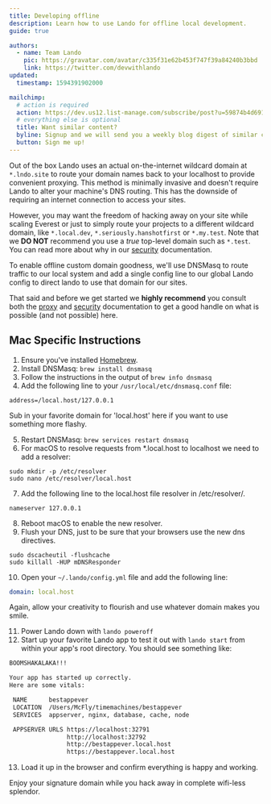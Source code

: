```yaml
---
title: Developing offline
description: Learn how to use Lando for offline local development.
guide: true

authors:
  - name: Team Lando
    pic: https://gravatar.com/avatar/c335f31e62b453f747f39a84240b3bbd
    link: https://twitter.com/devwithlando
updated:
  timestamp: 1594391902000

mailchimp:
  # action is required
  action: https://dev.us12.list-manage.com/subscribe/post?u=59874b4d6910fa65e724a4648&amp;id=613837077f
  # everything else is optional
  title: Want similar content?
  byline: Signup and we will send you a weekly blog digest of similar content to keep you satiated.
  button: Sign me up!
---
```


Out of the box Lando uses an actual on-the-internet wildcard domain at `*.lndo.site` to route your domain names back to your localhost to provide convenient proxying. This method is minimally invasive and doesn't require Lando to alter your machine's DNS routing. This has the downside of requiring an internet connection to access your sites.

However, you may want the freedom of hacking away on your site while scaling Everest or just to simply route your projects to a different wildcard domain, like `*.local.dev`, `*.seriously.hanshotfirst` or `*.my.test`. Note that we **DO NOT** recommend you use a _true_ top-level domain such as `*.test`. You can read more about why in our [security](./../config/security.md) documentation.

To enable offline custom domain goodness, we'll use DNSMasq to route traffic to our local system and add a single config line to our global Lando config to direct lando to use that domain for our sites.

That said and before we get started we **highly recommend** you consult both the [proxy](./../config/proxy.md) and [security](./../config/security.md) documentation to get a good handle on what is possible (and not possible) here.

## Mac Specific Instructions

1. Ensure you've installed [Homebrew](https://brew.sh/).
2. Install DNSMasq: `brew install dnsmasq`
3. Follow the instructions in the output of `brew info dnsmasq`
4. Add the following line to your `/usr/local/etc/dnsmasq.conf` file:
```
address=/local.host/127.0.0.1
```
Sub in your favorite domain for 'local.host' here if you want to use something more flashy.

5. Restart DNSMasq: `brew services restart dnsmasq`
6. For macOS to resolve requests from *.local.host to localhost we need to add a resolver:
```
sudo mkdir -p /etc/resolver
sudo nano /etc/resolver/local.host
```
7. Add the following line to the local.host file resolver in /etc/resolver/.
```
nameserver 127.0.0.1
```
8. Reboot macOS to enable the new resolver.
9. Flush your DNS, just to be sure that your browsers use the new dns
directives.
```
sudo dscacheutil -flushcache
sudo killall -HUP mDNSResponder
```
10. Open your `~/.lando/config.yml` file and add the following line:
```yaml
domain: local.host
```
Again, allow your creativity to flourish and use whatever domain makes you smile.

11. Power Lando down with `lando poweroff`
12. Start up your favorite Lando app to test it out with `lando start` from within your app's root directory. You should see something like:

```bash
BOOMSHAKALAKA!!!

Your app has started up correctly.
Here are some vitals:

 NAME      bestappever
 LOCATION  /Users/McFly/timemachines/bestappever
 SERVICES  appserver, nginx, database, cache, node

 APPSERVER URLS https://localhost:32791
                http://localhost:32792
                http://bestappever.local.host
                https://bestappever.local.host
```
13. Load it up in the browser and confirm everything is happy and working.

Enjoy your signature domain while you hack away in complete wifi-less splendor.
